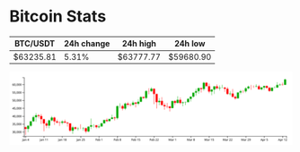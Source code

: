 # Bitcoin Stats

BTC/USDT|24h change|24h high|24h low|
|---|---|---|---|
|$63235.81|5.31%|$63777.77|$59680.90|

<img src="./chart.svg">
